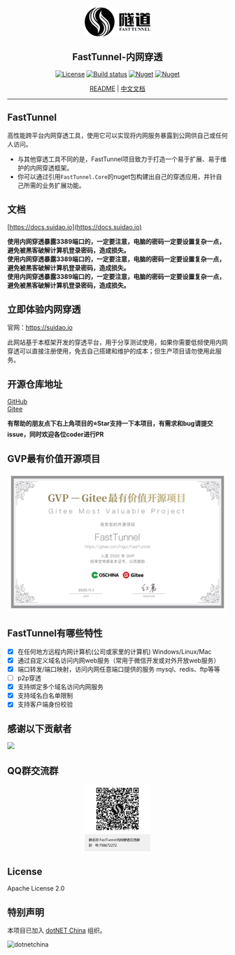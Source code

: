<div align="center">

<img src="images/logo.png" width="150" align=center />

## FastTunnel-内网穿透

[![License](https://img.shields.io/badge/license-Apache%202-green.svg)](https://www.apache.org/licenses/LICENSE-2.0)
[![Build status](https://github.com/anjoy8/blog.core/workflows/.NET%20Core/badge.svg)](https://github.com/SpringHgui/FastTunnel/actions)
[![Nuget](https://img.shields.io/nuget/v/FastTunnel.Core)](https://www.nuget.org/packages/FastTunnel.Core/)
[![Nuget](https://img.shields.io/nuget/dt/FastTunnel.Core)](https://www.nuget.org/packages/FastTunnel.Core/)

[README](README.md) | [中文文档](README_zh.md)

</div>

***

## FastTunnel
高性能跨平台内网穿透工具，使用它可以实现将内网服务暴露到公网供自己或任何人访问。
- 与其他穿透工具不同的是，FastTunnel项目致力于打造一个易于扩展、易于维护的内网穿透框架。
- 你可以通过引用`FastTunnel.Core`的nuget包构建出自己的穿透应用，并针自己所需的业务扩展功能。

## 文档
[https://docs.suidao.io](https://docs.suidao.io)

**使用内网穿透暴露3389端口的，一定要注意，电脑的密码一定要设置复杂一点，避免被黑客破解计算机登录密码，造成损失。**   
**使用内网穿透暴露3389端口的，一定要注意，电脑的密码一定要设置复杂一点，避免被黑客破解计算机登录密码，造成损失。**   
**使用内网穿透暴露3389端口的，一定要注意，电脑的密码一定要设置复杂一点，避免被黑客破解计算机登录密码，造成损失。**   

## 立即体验内网穿透
官网：https://suidao.io  

此网站基于本框架开发的穿透平台，用于分享测试使用，如果你需要低频使用内网穿透可以直接注册使用，免去自己搭建和维护的成本；但生产项目请勿使用此服务。

## 开源仓库地址
[GitHub](https://github.com/SpringHgui/FastTunnel)  
[Gitee](https://gitee.com/Hgui/FastTunnel)

**有帮助的朋友点下右上角项目的⭐Star支持一下本项目，有需求和bug请提交issue，同时欢迎各位coder进行PR**

## GVP最有价值开源项目

![img1](images/gvp.png)

## FastTunnel有哪些特性
- [x] 在任何地方远程内网计算机(公司或家里的计算机) Windows/Linux/Mac
- [x] 通过自定义域名访问内网web服务（常用于微信开发或对外开放web服务）
- [x] 端口转发/端口映射，访问内网任意端口提供的服务 mysql、redis、ftp等等
- [ ] p2p穿透
- [x] 支持绑定多个域名访问内网服务
- [x] 支持域名白名单限制
- [x] 支持客户端身份校验

## 感谢以下贡献者
<a href = "https://github.com/FastTunnel/FastTunnel/graphs/contributors">
  <img src = "https://contrib.rocks/image?repo=FastTunnel/FastTunnel"/>
</a>  

## QQ群交流群

<div align="center"><img src="images/qqgroup.png" width="150" align=center /></div>

## License
Apache License 2.0

## 特别声明

本项目已加入 [dotNET China](https://gitee.com/dotnetchina)  组织。<br/>

![dotnetchina](https://images.gitee.com/uploads/images/2021/0324/120117_2da9922c_416720.png "132645_21007ea0_974299.png")
